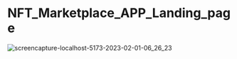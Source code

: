 # NFT_Marketplace_APP_Landing_page

![screencapture-localhost-5173-2023-02-01-06_26_23](https://user-images.githubusercontent.com/82415398/215918829-d8688e16-8c34-424a-b145-019452b443df.png)
